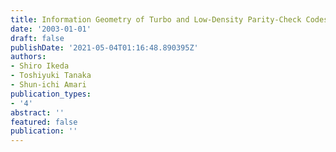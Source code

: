 ```yaml
---
title: Information Geometry of Turbo and Low-Density Parity-Check Codes
date: '2003-01-01'
draft: false
publishDate: '2021-05-04T01:16:48.890395Z'
authors:
- Shiro Ikeda
- Toshiyuki Tanaka
- Shun-ichi Amari
publication_types:
- '4'
abstract: ''
featured: false
publication: ''
---
```

